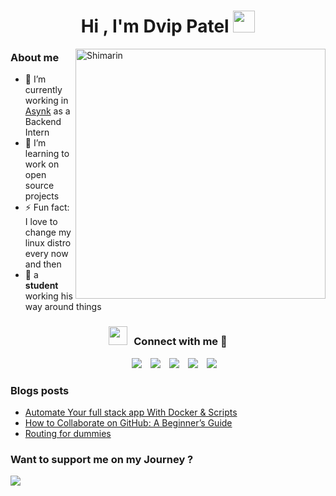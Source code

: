 <h1 align = center >


<div>
<b>Hi , I'm Dvip Patel </b><img src="https://media.giphy.com/media/hvRJCLFzcasrR4ia7z/giphy.gif" width="35">
</h3>
<img align="right" width="400" alt="Shimarin" src="https://i.imgur.com/aNBi8Jf.png"/>
  
<h3> About me </h3>
  
- 🔭 I’m currently working in <a href="https://asynk.in/" target="blank">Asynk</a> as a Backend Intern
- 🌱 I’m learning to work on open source projects
- ⚡ Fun fact: I love to change my linux distro every now and then
- 👾 a **student** working his way around things

<h3 align="center" > <img src="https://media.giphy.com/media/iY8CRBdQXODJSCERIr/giphy.gif" width="30" height="30" style="margin-right: 10px;">Connect with me 🤝 </h3>

<p align="center">

 <div align="center"  class="icons-social" style="margin-left: 10px;">
        <a style="margin-left: 10px;"  target="_blank" href="https://www.linkedin.com/in/dvip-patel-23320a230/">
			<img src="https://img.icons8.com/doodle/40/000000/linkedin--v2.png"></a>
        <a style="margin-left: 10px;" target="_blank" href="https://github.com/dvip1">
		<img src="https://img.icons8.com/doodle/40/000000/github--v1.png"></a>
        <a style="margin-left: 10px;" target="_blank" href="https://www.instagram.com/dvip_patel/">
			<img src="https://img.icons8.com/doodle/40/000000/instagram-new--v2.png"></a>
		<a style="margin-left: 10px;" target="_blank" href="https://twitter.com/PatelDvip">
			<img src="https://img.icons8.com/doodle/1x/twitter-squared--v2.png" ></a>
		<a style="margin-left: 10px;" target="_blank" href="https://www.youtube.com/@dvippatel9087/">
				<img src="https://img.icons8.com/doodle/1x/youtube--v2.png" ></a>
      </div>
	
### Blogs posts

<!-- BLOG-POST-LIST:START -->
- [Automate Your full stack app With Docker & Scripts](https://medium.com/@dvippatel98/automate-your-full-stack-app-with-docker-scripts-fed845fc76a8)
- [How to Collaborate on GitHub: A Beginner’s Guide](https://medium.com/@dvippatel98/how-to-collaborate-on-github-a-beginners-guide-7456fdd69968)
- [Routing for dummies ](https://medium.com/@dvippatel98/routing-for-dummies-api-7d3caa771823)

<!-- BLOG-POST-LIST:END -->

### Want to support me on my Journey ? 
<a href="https://www.buymeacoffee.com/dvippatel9o"><img src="https://img.buymeacoffee.com/button-api/?text=Buy me a coffee&emoji=&slug=dvippatel9o&button_colour=FFDD00&font_colour=000000&font_family=Cookie&outline_colour=000000&coffee_colour=ffffff" /></a>
</p>

  </div>
